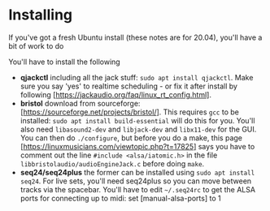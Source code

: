 
# Installing

If you've got a fresh Ubuntu install (these notes are for 20.04), you'll have a bit of work to do 

You'll have to install the following

- **qjackctl** including all the jack stuff: `sudo apt install qjackctl`. Make sure you say 'yes' to realtime scheduling - or fix it after install by following [https://jackaudio.org/faq/linux_rt_config.html].
- **bristol** download from sourceforge: [https://sourceforge.net/projects/bristol/]. This requires `gcc` to be installed:  `sudo apt install build-essential` will do this for you. You'll also need `libasound2-dev` and `libjack-dev` and `libx11-dev` for the GUI. You can then do `./configure`, but before you do a make, this page [https://linuxmusicians.com/viewtopic.php?t=17825] says you have to comment out the line `#include <alsa/iatomic.h>` in the file `libbristolaudio/audioEngineJack.c` before doing `make`. 
- **seq24/seq24plus** the former can be installed using `sudo apt install seq24`. For live sets, you'll need seq24plus so you can move between tracks via the spacebar. You'll have to edit `~/.seq24rc` to get the ALSA ports for connecting up to midi: set [manual-alsa-ports] to 1
	
